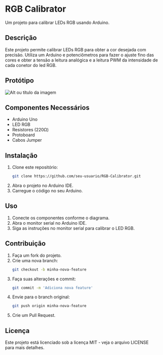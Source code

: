 # RGB Calibrator

Um projeto para calibrar LEDs RGB usando Arduino.

## Descrição

Este projeto permite calibrar LEDs RGB para obter a cor desejada com precisão. Utiliza um Arduino e potenciômetros para fazer o ajuste fino das cores e obter a tensão a leitura analógica e a leitura PWM da intensidade de cada conetor do led RGB.

## Protótipo

![Alt ou título da imagem](/img/proto1.jpg)

## Componentes Necessários

- Arduino Uno
- LED RGB
- Resistores (220Ω)
- Protoboard
- Cabos Jumper

## Instalação

1. Clone este repositório:
    ```bash
    git clone https://github.com/seu-usuario/RGB-Calibrator.git
    ```
2. Abra o projeto no Arduino IDE.
3. Carregue o código no seu Arduino.

## Uso

1. Conecte os componentes conforme o diagrama.
2. Abra o monitor serial no Arduino IDE.
3. Siga as instruções no monitor serial para calibrar o LED RGB.

## Contribuição

1. Faça um fork do projeto.
2. Crie uma nova branch:
    ```bash
    git checkout -b minha-nova-feature
    ```
3. Faça suas alterações e commit:
    ```bash
    git commit -m 'Adiciona nova feature'
    ```
4. Envie para o branch original:
    ```bash
    git push origin minha-nova-feature
    ```
5. Crie um Pull Request.

## Licença

Este projeto está licenciado sob a licença MIT - veja o arquivo LICENSE para mais detalhes.
